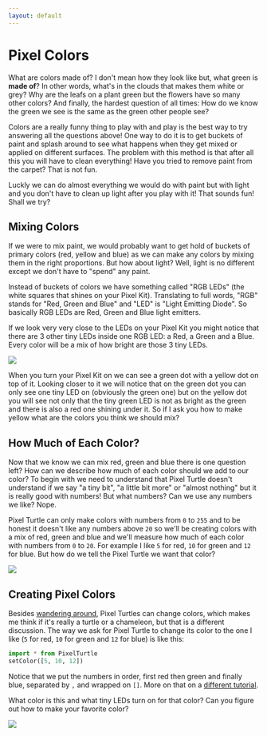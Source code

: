 ```yaml
---
layout: default
---
```


# Pixel Colors

What are colors made of? I don't mean how they look like but, what green is **made of**? In other words, what's in the clouds that makes them white or grey? Why are the leafs on a plant green but the flowers have so many other colors? And finally, the hardest question of all times: How do we know the green we see is the same as the green other people see?

Colors are a really funny thing to play with and play is the best way to try answering all the questions above! One way to do it is to get buckets of paint and splash around to see what happens when they get mixed or applied on different surfaces. The problem with this method is that after all this you will have to clean everything! Have you tried to remove paint from the carpet? That is not fun.

Luckly we can do almost everything we would do with paint but with light and you don't have to clean up light after you play with it! That sounds fun! Shall we try?

## Mixing Colors

If we were to mix paint, we would probably want to get hold of buckets of primary colors (red, yellow and blue) as we can make any colors by mixing them in the right proportions. But how about light? Well, light is no different except we don't have to "spend" any paint.

Instead of buckets of colors we have something called "RGB LEDs" (the white squares that shines on your Pixel Kit). Translating to full words, "RGB" stands for "Red, Green and Blue" and "LED" is "Light Emitting Diode". So basically RGB LEDs are Red, Green and Blue light emitters.

If we look very very close to the LEDs on your Pixel Kit you might notice that there are 3 other tiny LEDs inside one RGB LED: a Red, a Green and a Blue. Every color will be a mix of how bright are those 3 tiny LEDs.

![](/images/pixel_kit_rgb_leds.png)

When you turn your Pixel Kit on we can see a green dot with a yellow dot on top of it. Looking closer to it we will notice that on the green dot you can only see one tiny LED on (obviously the green one) but on the yellow dot you will see not only that the tiny green LED is not as bright as the green and there is also a red one shining under it. So if I ask you how to make yellow what are the colors you think we should mix?

## How Much of Each Color?

Now that we know we can mix red, green and blue there is one question left? How can we describe how much of each color should we add to our color? To begin with we need to understand that Pixel Turtle doesn't understand if we say "a tiny bit", "a little bit more" or "almost nothing" but it is really good with numbers! But what numbers? Can we use any numbers we like? Nope.

Pixel Turtle can only make colors with numbers from `0` to `255` and to be honest it doesn't like any numbers above `20` so we'll be creating colors with a mix of red, green and blue and we'll measure how much of each color with numbers from `0` to `20`. For example I like `5` for red, `10` for green and `12` for blue. But how do we tell the Pixel Turtle we want that color?

![](/images/pixel_kit_mixing_colors.png)

## Creating Pixel Colors

Besides [wandering around](./pixel-turtle-wandering.html), Pixel Turtles can change colors, which makes me think if it's really a turtle or a chameleon, but that is a different discussion. The way we ask for Pixel Turtle to change its color to the one I like (`5` for red, `10` for green and `12` for blue) is like this:

```python
import * from PixelTurtle
setColor([5, 10, 12])
```

Notice that we put the numbers in order, first red then green and finally blue, separated by `,` and wrapped on `[]`. More on that on a [different tutorial](./list-of-things.html).

What color is this and what tiny LEDs turn on for that color? Can you figure out how to make your favorite color?

![](/images/pixel_kit_colors.png)
